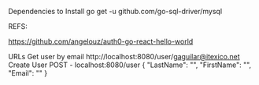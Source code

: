 Dependencies to Install
go get -u github.com/go-sql-driver/mysql




REFS:

https://github.com/angelouz/auth0-go-react-hello-world


URLs
Get user by email
http://localhost:8080/user/gaguilar@itexico.net
Create User
POST - localhost:8080/user
{
  "LastName": "",
  "FirstName": "",
  "Email": ""
}